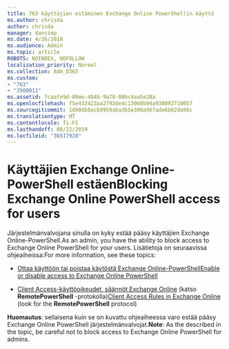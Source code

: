 ```yaml
---
title: 763 käyttäjien estäminen Exchange Online PowerShellin käyttö
ms.author: chrisda
author: chrisda
manager: dansimp
ms.date: 4/26/2018
ms.audience: Admin
ms.topic: article
ROBOTS: NOINDEX, NOFOLLOW
localization_priority: Normal
ms.collection: Adm_O365
ms.custom:
- "763"
- "3500011"
ms.assetid: fcaafe9d-80ee-404b-9a70-00bc4aa5e28a
ms.openlocfilehash: f5e432423aa2792de4c13060b94a930892710057
ms.sourcegitcommit: 1d98db8acb9959aba3b5e308a567ade6b62da56c
ms.translationtype: MT
ms.contentlocale: fi-FI
ms.lasthandoff: 08/22/2019
ms.locfileid: "36517928"
---
```

# <a name="blocking-exchange-online-powershell-access-for-users"></a><span data-ttu-id="0f392-102">Käyttäjien Exchange Online-PowerShell estäen</span><span class="sxs-lookup"><span data-stu-id="0f392-102">Blocking Exchange Online PowerShell access for users</span></span>
<span data-ttu-id="0f392-103">Järjestelmänvalvojana sinulla on kyky estää pääsy käyttäjien Exchange Online-PowerShell.</span><span class="sxs-lookup"><span data-stu-id="0f392-103">As an admin, you have the ability to block access to Exchange Online PowerShell for your users.</span></span> <span data-ttu-id="0f392-104">Lisätietoja on seuraavissa ohjeaiheissa:</span><span class="sxs-lookup"><span data-stu-id="0f392-104">For more information, see these topics:</span></span>

- [<span data-ttu-id="0f392-105">Ottaa käyttöön tai poistaa käytöstä Exchange Online-PowerShell</span><span class="sxs-lookup"><span data-stu-id="0f392-105">Enable or disable access to Exchange Online PowerShell</span></span>](https://docs.microsoft.com/powershell/exchange/exchange-online/disable-access-to-exchange-online-powershell)

- <span data-ttu-id="0f392-106">[Client Access-käyttöoikeudet, säännöt Exchange Online](https://technet.microsoft.com/library/mt842508.aspx) (katso **RemotePowerShell** -protokolla)</span><span class="sxs-lookup"><span data-stu-id="0f392-106">[Client Access Rules in Exchange Online](https://technet.microsoft.com/library/mt842508.aspx) (look for the **RemotePowerShell** protocol)</span></span> 

<span data-ttu-id="0f392-107">**Huomautus**: sellaisena kuin se on kuvattu ohjeaiheessa varo estää pääsy Exchange Online PowerShell järjestelmänvalvojat.</span><span class="sxs-lookup"><span data-stu-id="0f392-107">**Note**: As the described in the topic, be careful not to block access to Exchange Online PowerShell for admins.</span></span>
